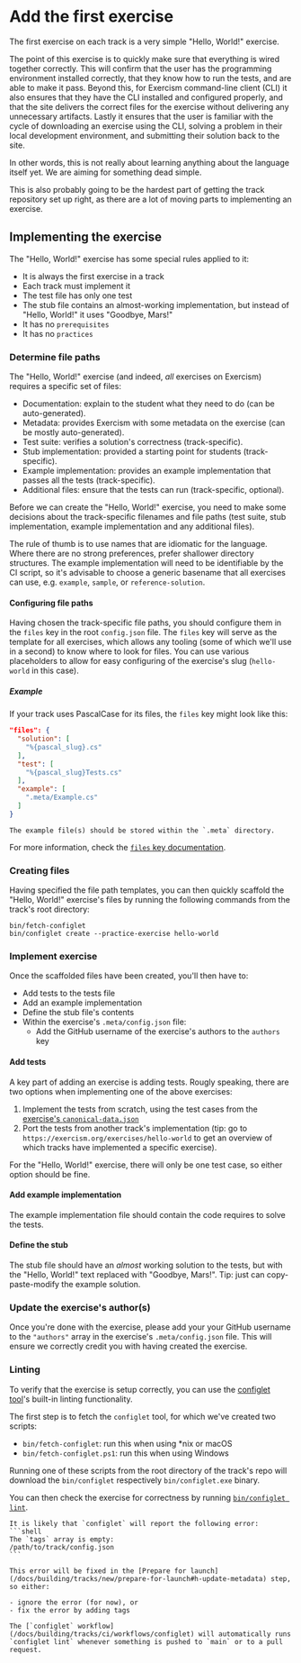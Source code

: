 # Add the first exercise

The first exercise on each track is a very simple "Hello, World!" exercise.

The point of this exercise is to quickly make sure that everything is wired together correctly.
This will confirm that the user has the programming environment installed correctly, that they know how to run the tests, and are able to make it pass.
Beyond this, for Exercism command-line client (CLI) it also ensures that they have the CLI installed and configured properly, and that the site delivers the correct files for the exercise without delivering any unnecessary artifacts.
Lastly it ensures that the user is familiar with the cycle of downloading an exercise using the CLI, solving a problem in their local development environment, and submitting their solution back to the site.

In other words, this is not really about learning anything about the language itself yet.
We are aiming for something dead simple.

This is also probably going to be the hardest part of getting the track repository set up right, as there are a lot of moving parts to implementing an exercise.

## Implementing the exercise

The "Hello, World!" exercise has some special rules applied to it:

- It is always the first exercise in a track
- Each track must implement it
- The test file has only one test
- The stub file contains an almost-working implementation, but instead of "Hello, World!" it uses "Goodbye, Mars!"
- It has no `prerequisites`
- It has no `practices`

### Determine file paths

The "Hello, World!" exercise (and indeed, _all_ exercises on Exercism) requires a specific set of files:

- Documentation: explain to the student what they need to do (can be auto-generated).
- Metadata: provides Exercism with some metadata on the exercise (can be mostly auto-generated).
- Test suite: verifies a solution's correctness (track-specific).
- Stub implementation: provided a starting point for students (track-specific).
- Example implementation: provides an example implementation that passes all the tests (track-specific).
- Additional files: ensure that the tests can run (track-specific, optional).

Before we can create the "Hello, World!" exercise, you need to make some decisions about the track-specific filenames and file paths (test suite, stub implementation, example implementation and any additional files).

The rule of thumb is to use names that are idiomatic for the language.
Where there are no strong preferences, prefer shallower directory structures.
The example implementation will need to be identifiable by the CI script, so it's advisable to choose a generic basename that all exercises can use, e.g. `example`, `sample`, or `reference-solution`.

#### Configuring file paths

Having chosen the track-specific file paths, you should configure them in the `files` key in the root `config.json` file.
The `files` key will serve as the template for all exercises, which allows any tooling (some of which we'll use in a second) to know where to look for files.
You can use various placeholders to allow for easy configuring of the exercise's slug (`hello-world` in this case).

##### Example

If your track uses PascalCase for its files, the `files` key might look like this:

```json
"files": {
  "solution": [
    "%{pascal_slug}.cs"
  ],
  "test": [
    "%{pascal_slug}Tests.cs"
  ],
  "example": [
    ".meta/Example.cs"
  ]
}
```

```exercism/note
The example file(s) should be stored within the `.meta` directory.
```

For more information, check the [`files` key documentation](/docs/building/tracks/config-json#files).

### Creating files

Having specified the file path templates, you can then quickly scaffold the "Hello, World!" exercise's files by running the following commands from the track's root directory:

```shell
bin/fetch-configlet
bin/configlet create --practice-exercise hello-world
```

### Implement exercise

Once the scaffolded files have been created, you'll then have to:

- Add tests to the tests file
- Add an example implementation
- Define the stub file's contents
- Within the exercise's `.meta/config.json` file:
  - Add the GitHub username of the exercise's authors to the `authors` key

#### Add tests

A key part of adding an exercise is adding tests.
Rougly speaking, there are two options when implementing one of the above exercises:

1. Implement the tests from scratch, using the test cases from the [exercise's `canonical-data.json`][canonical-data.json]
2. Port the tests from another track's implementation (tip: go to `https://exercism.org/exercises/hello-world` to get an overview of which tracks have implemented a specific exercise).

For the "Hello, World!" exercise, there will only be one test case, so either option should be fine.

#### Add example implementation

The example implementation file should contain the code requires to solve the tests.

#### Define the stub

The stub file should have an _almost_ working solution to the tests, but with the "Hello, World!" text replaced with "Goodbye, Mars!".
Tip: just can copy-paste-modify the example solution.

### Update the exercise's author(s)

Once you're done with the exercise, please add your your GitHub username to the `"authors"` array in the exercise's `.meta/config.json` file.
This will ensure we correctly credit you with having created the exercise.

### Linting

To verify that the exercise is setup correctly, you can use the [configlet tool](/docs/building/configlet)'s built-in linting functionality.

The first step is to fetch the `configlet` tool, for which we've created two scripts:

- `bin/fetch-configlet`: run this when using \*nix or macOS
- `bin/fetch-configlet.ps1`: run this when using Windows

Running one of these scripts from the root directory of the track's repo will download the `bin/configlet` respectively `bin/configlet.exe` binary.

You can then check the exercise for correctness by running [`bin/configlet lint`](/docs/building/configlet/lint).

````exercism/note
It is likely that `configlet` will report the following error:
```shell
The `tags` array is empty:
/path/to/track/config.json
```

This error will be fixed in the [Prepare for launch](/docs/building/tracks/new/prepare-for-launch#h-update-metadata) step, so either:

- ignore the error (for now), or
- fix the error by adding tags
````

```exercism/note
The [`configlet` workflow](/docs/building/tracks/ci/workflows/configlet) will automatically runs `configlet lint` whenever something is pushed to `main` or to a pull request.
```

[configlet]: /docs/building/configlet
[canonical-data.json]: https://github.com/exercism/problem-specifications/blob/main/exercises/hello-world/canonical-data.json
